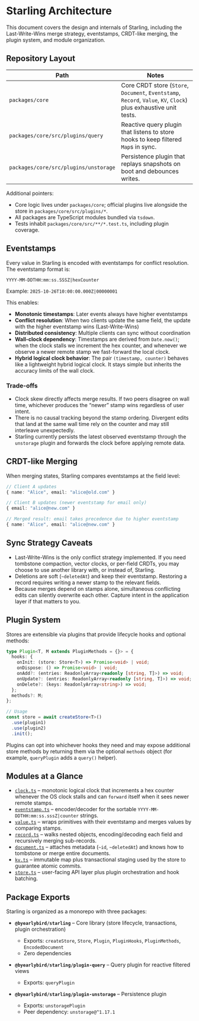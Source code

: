 # Starling Architecture

This document covers the design and internals of Starling, including the Last-Write-Wins merge strategy, eventstamps, CRDT-like merging, the plugin system, and module organization.

## Repository Layout

| Path | Notes |
| --- | --- |
| `packages/core` | Core CRDT store (`Store`, `Document`, `Eventstamp`, `Record`, `Value`, `KV`, `Clock`) plus exhaustive unit tests. |
| `packages/core/src/plugins/query` | Reactive query plugin that listens to store hooks to keep filtered `Map`s in sync. |
| `packages/core/src/plugins/unstorage` | Persistence plugin that replays snapshots on boot and debounces writes. |

Additional pointers:

- Core logic lives under `packages/core`; official plugins live alongside the store in `packages/core/src/plugins/*`.
- All packages are TypeScript modules bundled via `tsdown`.
- Tests inhabit `packages/core/src/**/*.test.ts`, including plugin coverage.

## Eventstamps

Every value in Starling is encoded with eventstamps for conflict resolution. The eventstamp format is:

```
YYYY-MM-DDTHH:mm:ss.SSSZ|hexCounter
```

Example: `2025-10-26T10:00:00.000Z|00000001`

This enables:

- **Monotonic timestamps**: Later events always have higher eventstamps
- **Conflict resolution**: When two clients update the same field, the update with the higher eventstamp wins (Last-Write-Wins)
- **Distributed consistency**: Multiple clients can sync without coordination
- **Wall-clock dependency**: Timestamps are derived from `Date.now()`; when the clock stalls we increment the hex counter, and whenever we observe a newer remote stamp we fast-forward the local clock.
- **Hybrid logical clock behavior**: The pair `(timestamp, counter)` behaves like a lightweight hybrid logical clock. It stays simple but inherits the accuracy limits of the wall clock.

### Trade-offs

- Clock skew directly affects merge results. If two peers disagree on wall time, whichever produces the “newer” stamp wins regardless of user intent.
- There is no causal tracking beyond the stamp ordering. Divergent edits that land at the same wall time rely on the counter and may still interleave unexpectedly.
- Starling currently persists the latest observed eventstamp through the `unstorage` plugin and forwards the clock before applying remote data.

## CRDT-like Merging

When merging states, Starling compares eventstamps at the field level:

```typescript
// Client A updates
{ name: "Alice", email: "alice@old.com" }

// Client B updates (newer eventstamp for email only)
{ email: "alice@new.com" }

// Merged result: email takes precedence due to higher eventstamp
{ name: "Alice", email: "alice@new.com" }
```

## Sync Strategy Caveats

- Last-Write-Wins is the only conflict strategy implemented. If you need tombstone compaction, vector clocks, or per-field CRDTs, you may choose to use another library with, or instead of, Starling.
- Deletions are soft (`~deletedAt`) and keep their eventstamp. Restoring a record requires writing a newer stamp to the relevant fields.
- Because merges depend on stamps alone, simultaneous conflicting edits can silently overwrite each other. Capture intent in the application layer if that matters to you.

## Plugin System

Stores are extensible via plugins that provide lifecycle hooks and optional methods:

```typescript
type Plugin<T, M extends PluginMethods = {}> = {
  hooks: {
    onInit: (store: Store<T>) => Promise<void> | void;
    onDispose: () => Promise<void> | void;
    onAdd?: (entries: ReadonlyArray<readonly [string, T]>) => void;
    onUpdate?: (entries: ReadonlyArray<readonly [string, T]>) => void;
    onDelete?: (keys: ReadonlyArray<string>) => void;
  };
  methods?: M;
};

// Usage
const store = await createStore<T>()
  .use(plugin1)
  .use(plugin2)
  .init();
```

Plugins can opt into whichever hooks they need and may expose additional store methods by returning them via the optional `methods` object (for example, `queryPlugin` adds a `query()` helper).

## Modules at a Glance

- [`clock.ts`](../packages/core/src/clock.ts) – monotonic logical clock that increments a hex counter whenever the OS clock stalls and can `forward` itself when it sees newer remote stamps.
- [`eventstamp.ts`](../packages/core/src/eventstamp.ts) – encoder/decoder for the sortable `YYYY-MM-DDTHH:mm:ss.sssZ|counter` strings.
- [`value.ts`](../packages/core/src/value.ts) – wraps primitives with their eventstamp and merges values by comparing stamps.
- [`record.ts`](../packages/core/src/record.ts) – walks nested objects, encoding/decoding each field and recursively merging sub-records.
- [`document.ts`](../packages/core/src/document.ts) – attaches metadata (`~id`, `~deletedAt`) and knows how to tombstone or merge entire documents.
- [`kv.ts`](../packages/core/src/kv.ts) – immutable map plus transactional staging used by the store to guarantee atomic commits.
- [`store.ts`](../packages/core/src/store.ts) – user-facing API layer plus plugin orchestration and hook batching.

## Package Exports

Starling is organized as a monorepo with three packages:

- **`@byearlybird/starling`** – Core library (store lifecycle, transactions, plugin orchestration)
  - Exports: `createStore`, `Store`, `Plugin`, `PluginHooks`, `PluginMethods`, `EncodedDocument`
  - Zero dependencies

- **`@byearlybird/starling/plugin-query`** – Query plugin for reactive filtered views
  - Exports: `queryPlugin`

- **`@byearlybird/starling/plugin-unstorage`** – Persistence plugin
  - Exports: `unstoragePlugin`
  - Peer dependency: `unstorage@^1.17.1`
